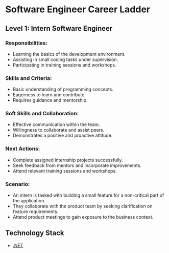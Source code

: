 # Software Engineer Career Ladder

## Level 1: Intern Software Engineer

### Responsibilities:
- Learning the basics of the development environment.
- Assisting in small coding tasks under supervision.
- Participating in training sessions and workshops.

### Skills and Criteria:
- Basic understanding of programming concepts.
- Eagerness to learn and contribute.
- Requires guidance and mentorship.

### Soft Skills and Collaboration:
- Effective communication within the team.
- Willingness to collaborate and assist peers.
- Demonstrates a positive and proactive attitude.

### Next Actions:
- Complete assigned internship projects successfully.
- Seek feedback from mentors and incorporate improvements.
- Attend relevant training sessions and workshops.

### Scenario:
- An intern is tasked with building a small feature for a non-critical part of the application.
- They collaborate with the product team by seeking clarification on feature requirements.
- Attend product meetings to gain exposure to the business context.

## Technology Stack
- [.NET](Technology%20Stack/.Net/Level%201.md)
